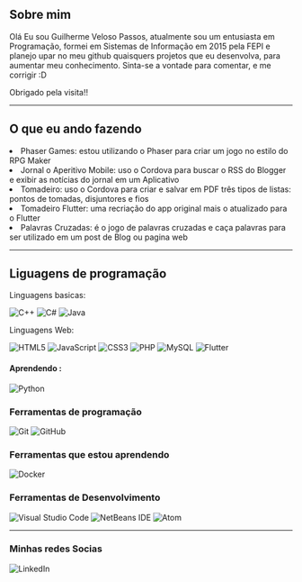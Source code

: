 <h2> Sobre mim </h2>
Olá Eu sou Guilherme Veloso Passos, atualmente sou um entusiasta em Programação, formei em Sistemas de Informação em 2015 pela FEPI e planejo upar no meu github quaisquers projetos que eu desenvolva, para aumentar meu conhecimento.
Sinta-se a vontade para comentar, e me corrigir :D

Obrigado pela visita!!

<hr>
<h2>O que eu ando fazendo </h2>
<li>Phaser Games: estou utilizando o Phaser para criar um jogo no estilo do RPG Maker </li>
<li>Jornal o Aperitivo Mobile: uso o Cordova para buscar o RSS do Blogger e exibir as notícias do jornal em um Aplicativo </li>
<li>Tomadeiro: uso o Cordova para criar e salvar em PDF três tipos de listas: pontos de tomadas, disjuntores e fios</li>
<li> Tomadeiro Flutter: uma recriação do app original mais o atualizado para o Flutter</li>
<li>Palavras Cruzadas: é o jogo de palavras cruzadas e caça palavras para ser utilizado em um post de Blog ou pagina web </li>
<hr>
<h2>Liguagens de programação </h2>

  
Linguagens basicas:

![C++](https://img.shields.io/badge/c++-%2300599C.svg?style=for-the-badge&logo=c%2B%2B&logoColor=white) ![C#](https://img.shields.io/badge/c%23-%23239120.svg?style=for-the-badge&logo=c-sharp&logoColor=white) ![Java](https://img.shields.io/badge/java-%23ED8B00.svg?style=for-the-badge&logo=java&logoColor=white)

Linguagens Web: 
 
 ![HTML5](https://img.shields.io/badge/html5-%23E34F26.svg?style=for-the-badge&logo=html5&logoColor=white) ![JavaScript](https://img.shields.io/badge/javascript-%23323330.svg?style=for-the-badge&logo=javascript&logoColor=%23F7DF1E) ![CSS3](https://img.shields.io/badge/css3-%231572B6.svg?style=for-the-badge&logo=css3&logoColor=white) ![PHP](https://img.shields.io/badge/php-%23777BB4.svg?style=for-the-badge&logo=php&logoColor=white)  ![MySQL](https://img.shields.io/badge/mysql-%2300f.svg?style=for-the-badge&logo=mysql&logoColor=white)
![Flutter](https://img.shields.io/badge/Flutter-%2302569B.svg?style=for-the-badge&logo=Flutter&logoColor=white)

<h4>Aprendendo :</h4>

![Python](https://img.shields.io/badge/python-3670A0?style=for-the-badge&logo=python&logoColor=ffdd54)

<h3>Ferramentas de programação </h3>

![Git](https://img.shields.io/badge/git-%23F05033.svg?style=for-the-badge&logo=git&logoColor=white)
![GitHub](https://img.shields.io/badge/github-%23121011.svg?style=for-the-badge&logo=github&logoColor=white)


<h3>Ferramentas que estou aprendendo</h3>

![Docker](https://img.shields.io/badge/Docker-0098d8.svg?style=for-the-badge&logo=Docker&logoColor=white)

<h3> Ferramentas de Desenvolvimento</h3>

![Visual Studio Code](https://img.shields.io/badge/Visual%20Studio%20Code-0078d7.svg?style=for-the-badge&logo=visual-studio-code&logoColor=white)
![NetBeans IDE](https://img.shields.io/badge/NetBeansIDE-1B6AC6.svg?style=for-the-badge&logo=apache-netbeans-ide&logoColor=white)
![Atom](https://img.shields.io/badge/Atom-%2366595C.svg?style=for-the-badge&logo=atom&logoColor=white)

<hr>
<h3> Minhas redes Socias </h3>

![LinkedIn](https://img.shields.io/badge/linkedin-%230077B5.svg?style=for-the-badge&logo=linkedin&logoColor=white&link=https://www.linkedin.com/in/guilherme-veloso-passos-44ba43260/)

